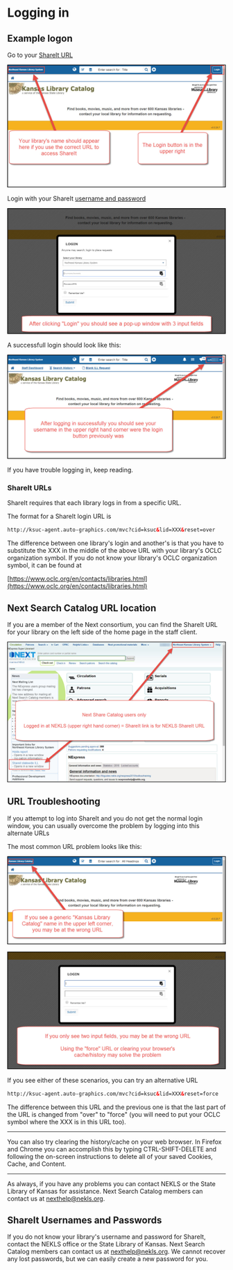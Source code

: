 # Logging in


## Example logon

Go to your [ShareIt URL](#shareit-urls)

![Logon screen](.gitbook/assets/010.jpg)

Login with your ShareIt [username and password](#shareit-usernames-and-passwords)

![Username and password](.gitbook/assets/020.jpg)

A successfull login should look like this:

![Success](.gitbook/assets/030.jpg)

If you have trouble logging in, keep reading.

### ShareIt URLs

ShareIt requires that each library logs in from a specific URL.

The format for a ShareIt login URL is

```html
http://ksuc-agent.auto-graphics.com/mvc?cid=ksuc&lid=XXX&reset=over
```

The difference between one library's login and another's is that you have to substitute the XXX in the middle of the above URL with your library's OCLC organization symbol. If you do not know your library's OCLC organization symbol, it can be found at

[https://www.oclc.org/en/contacts/libraries.html](https://www.oclc.org/en/contacts/libraries.html)

## Next Search Catalog URL location

If you are a member of the Next consortium, you can find the ShareIt URL for your library on the left side of the home page in the staff client.

![Next Share Catalog link](.gitbook/assets/060.jpg)

## URL Troubleshooting

If you attempt to log into ShareIt and you do not get the normal login window, you can usually overcome the problem by logging into this alternate URLs

The most common URL problem looks like this:

![Kansas Library Catalog](.gitbook/assets/040.jpg)

![Two input boxes](.gitbook/assets/050.jpg)


If you see either of these scenarios, you can try an alternative URL

```html
http://ksuc-agent.auto-graphics.com/mvc?cid=ksuc&lid=XXX&reset=force
```

The difference between this URL and the previous one is that the last part of the URL is changed from "over" to "force" (you will need to put your OCLC symbol where the XXX is in this URL too).

---

You can also try clearing the history/cache on your web browser.  In Firefox and Chrome you can accomplish this by typing CTRL-SHIFT-DELETE and following the on-screen instructions to delete all of your saved Cookies, Cache, and Content.

---

As always, if you have any problems you can contact NEKLS or the State Library of Kansas for assistance.  Next Search Catalog members can contact us at nexthelp@nekls.org.

## ShareIt Usernames and Passwords

If you do not know your library's username and password for ShareIt, contact the NEKLS office or the State Library of Kansas.  Next Search Catalog members can contact us at nexthelp@nekls.org.  We cannot recover any lost passwords, but we can easily create a new password for you.
